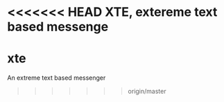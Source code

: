 <<<<<<< HEAD
XTE, extereme text based messenge
=======
# xte
An extreme text based messenger
>>>>>>> origin/master
